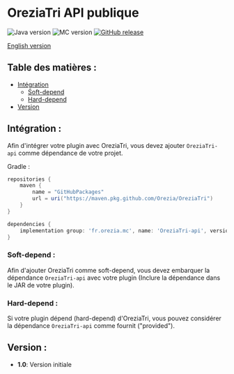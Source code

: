 # OreziaTri API publique

![Java version](https://img.shields.io/badge/java-^16-green)
![MC version](https://img.shields.io/badge/MC-v1.17-blue)
[![GitHub release](https://img.shields.io/badge/release-v1.0-blue)](https://github.com/Orezia/OreziaTri-api/releases/tag/1.0)

[English version](./README.md)

## Table des matières :

- [Intégration](#intgration-)
    - [Soft-depend](#soft-depend-)
    - [Hard-depend](#hard-depend-)
- [Version](#version-)

## Intégration :

Afin d'intégrer votre plugin avec OreziaTri, vous devez ajouter `OreziaTri-api` comme dépendance de votre projet.

Gradle :

```groovy
repositories {
    maven {
        name = "GitHubPackages"
        url = uri("https://maven.pkg.github.com/Orezia/OreziaTri")
    }
}

dependencies {
    implementation group: 'fr.orezia.mc', name: 'OreziaTri-api', version: VERSION
}
```

### Soft-depend :

Afin d'ajouter OreziaTri comme soft-depend, vous devez embarquer la dépendance `OreziaTri-api` avec votre plugin (Inclure la dépendance dans le JAR de votre plugin).

### Hard-depend :

Si votre plugin dépend (hard-depend) d'OreziaTri, vous pouvez considérer la dépendance `OreziaTri-api` comme fournit ("provided").

## Version :

- __1.0__: Version initiale
